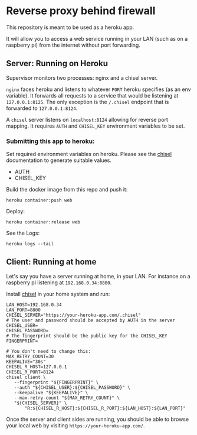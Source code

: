 # Reverse proxy behind firewall

This repository is meant to be used as a heroku app.

It will allow you to access a web service running in your LAN (such as on a raspberry pi)
from the internet without port forwarding.


## Server: Running on Heroku

Supervisor monitors two processes: nginx and a chisel server.

`nginx` faces heroku and listens to whatever `PORT` heroku specifies (as an env variable). 
It forwards all requests to a service that would be listening at `127.0.0.1:8125`. The
only exception is the `/.chisel` endpoint that is forwarded to `127.0.0.1:8124`.

A `chisel` server listens on `localhost:8124` allowing for reverse port mapping. It requires
`AUTH` and `CHISEL_KEY` environment variables to be set.


### Submitting this app to heroku:

Set required environment variables on heroku. Please see the [chisel](https://github.com/jpillora/chisel)
documentation to generate suitable values.

- AUTH
- CHISEL_KEY


Build the docker image from this repo and push it:

    heroku container:push web

Deploy:

    heroku container:release web

See the Logs:

    heroku logs --tail


## Client: Running at home

Let's say you have a server running at home, in your LAN. For instance on a raspberry pi
listening at `192.168.0.34:8800`.

Install [chisel](https://github.com/jpillora/chisel) in your home system and run:

```
LAN_HOST=192.168.0.34
LAN_PORT=8800
CHISEL_SERVER="https://your-heroku-app.com/.chisel"
# The user and password should be accepted by AUTH in the server
CHISEL_USER=
CHISEL_PASSWORD=
# The fingerprint should be the public key for the CHISEL_KEY
FINGERPRINT=

# You don't need to change this:
MAX_RETRY_COUNT=30
KEEPALIVE="30s"
CHISEL_R_HOST=127.0.0.1
CHISEL_R_PORT=8124
chisel client \
   --fingerprint "${FINGERPRINT}" \
   --auth "${CHISEL_USER}:${CHISEL_PASSWORD}" \
   --keepalive "${KEEPALIVE}" \
   --max-retry-count "${MAX_RETRY_COUNT}" \
   "${CHISEL_SERVER}" \
       "R:${CHISEL_R_HOST}:${CHISEL_R_PORT}:${LAN_HOST}:${LAN_PORT}"
```

Once the server and client sides are running, you should be able to browse your local
web by visiting `https://your-heroku-app.com/`.



